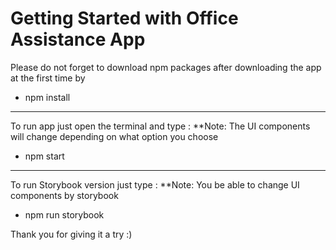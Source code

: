 # Getting Started with Office Assistance App

Please do not forget to download npm packages after downloading the app at the first time by 

- npm install

---------------------------------------------------------------

To run app just open the terminal and type : **Note: The UI components will change depending on what option you choose

- npm start

---------------------------------------------------------------

To run Storybook version just type :  **Note: You be able to change UI components by storybook

- npm run storybook


Thank you for giving it a try :)

